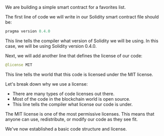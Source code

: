 We are building a simple smart contract for a favorites list.

The first line of code we will write in our Solidity smart contract file should be:

```python
pragma version 0.4.0
```

This line tells the compiler what version of Solidity we will be using. In this case, we will be using Solidity version 0.4.0.

Next, we will add another line that defines the license of our code:

```python
@license MIT
```

This line tells the world that this code is licensed under the MIT license.

Let's break down why we use a license:

- There are many types of code licenses out there.
- Most of the code in the blockchain world is open source.
- This line tells the compiler what license our code is under.

The MIT license is one of the most permissive licenses. This means that anyone can use, redistribute, or modify our code as they see fit.

We've now established a basic code structure and license.
